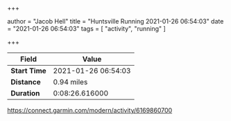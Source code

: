+++

author = "Jacob Hell"
title = "Huntsville Running 2021-01-26 06:54:03"
date = "2021-01-26 06:54:03"
tags = [
    "activity", "running"
]

+++

<!--more-->

|Field  |Value  |
|--- | --- |
|**Start Time**|2021-01-26 06:54:03|
|**Distance**|0.94 miles|
|**Duration**|0:08:26.616000|

https://connect.garmin.com/modern/activity/6169860700